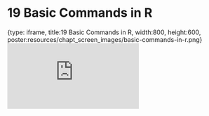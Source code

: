 # 19 Basic Commands in R
 
{type: iframe, title:19 Basic Commands in R, width:800, height:600, poster:resources/chapt_screen_images/basic-commands-in-r.png}
![](https://datatrail-jhu.github.io/DataTrail_ReOrg/no_toc/basic-commands-in-r.html)
 

 
